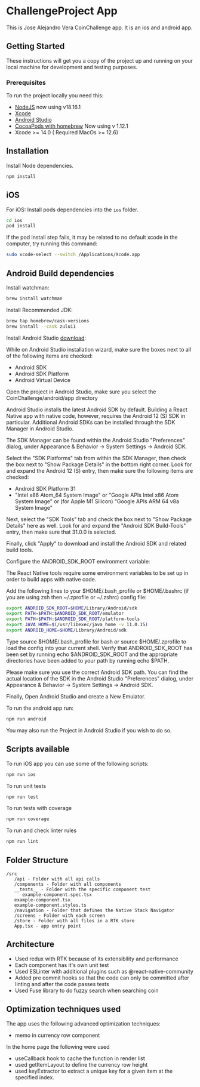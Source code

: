 # ChallengeProject App

This is Jose Alejandro Vera CoinChallenge app. It is an ios and android app.

## Getting Started

These instructions will get you a copy of the project up and running on your local machine for development and testing purposes.

### Prerequisites

To run the project locally you need this:

- [NodeJS](https://nodejs.org/en/) now using v18.16.1
- [Xcode](https://apps.apple.com/us/app/xcode/id497799835?mt=12)
- [Android Studio](https://developer.android.com/studio)
- [CocoaPods with homebrew](https://formulae.brew.sh/formula/cocoapods) Now using v 1.12.1
- Xcode >= 14.0 ( Required MacOs >= 12.6)

## Installation

Install Node dependencies.

```bash
npm install
```

## iOS

For iOS: Install pods dependencies into the `ios` folder.

```bash
cd ios
pod install
```

If the pod install step fails, it may be related to no default xcode in the computer, try running this command:

```bash
sudo xcode-select --switch /Applications/Xcode.app
```

## Android Build dependencies

Install watchman:

```bash
brew install watchman
```

Install Recommended JDK:

```bash
brew tap homebrew/cask-versions
brew install --cask zulu11
```

Install Android Studio [download](https://developer.android.com/studio):

While on Android Studio installation wizard, make sure the boxes next to all of the following items are checked:

- Android SDK
- Android SDK Platform
- Android Virtual Device

Open the project in Android Studio, make sure you select the CoinChallenge/android/app directory

Android Studio installs the latest Android SDK by default. Building a React Native app with native code, however, requires the Android 12 (S) SDK in particular. Additional Android SDKs can be installed through the SDK Manager in Android Studio.

The SDK Manager can be found within the Android Studio "Preferences" dialog, under Appearance & Behavior → System Settings → Android SDK.

Select the "SDK Platforms" tab from within the SDK Manager, then check the box next to "Show Package Details" in the bottom right corner. Look for and expand the Android 12 (S) entry, then make sure the following items are checked:

- Android SDK Platform 31
- "Intel x86 Atom_64 System Image" or "Google APIs Intel x86 Atom System Image" or (for Apple M1 Silicon) "Google APIs ARM 64 v8a System Image"

Next, select the "SDK Tools" tab and check the box next to "Show Package Details" here as well. Look for and expand the "Android SDK Build-Tools" entry, then make sure that 31.0.0 is selected.

Finally, click "Apply" to download and install the Android SDK and related build tools.

Configure the ANDROID_SDK_ROOT environment variable:

The React Native tools require some environment variables to be set up in order to build apps with native code.

Add the following lines to your $HOME/.bash_profile or $HOME/.bashrc (if you are using zsh then ~/.zprofile or ~/.zshrc) config file:

```bash
export ANDROID_SDK_ROOT=$HOME/Library/Android/sdk
export PATH=$PATH:$ANDROID_SDK_ROOT/emulator
export PATH=$PATH:$ANDROID_SDK_ROOT/platform-tools
export JAVA_HOME=$(/usr/libexec/java_home -v 11.0.15)
export ANDROID_HOME=$HOME/Library/Android/sdk
```

Type source $HOME/.bash_profile for bash or source $HOME/.zprofile to load the config into your current shell. Verify that ANDROID_SDK_ROOT has been set by running echo $ANDROID_SDK_ROOT and the appropriate directories have been added to your path by running echo $PATH.

Please make sure you use the correct Android SDK path. You can find the actual location of the SDK in the Android Studio "Preferences" dialog, under Appearance & Behavior → System Settings → Android SDK.

Finally, Open Android Studio and create a New Emulator.

To run the android app run:

```bash
npm run android
```

You may also run the Project in Android Studio if you wish to do so.

## Scripts available

To run iOS app you can use some of the following scripts:

```bash
npm run ios
```

To run unit tests

```bash
npm run test
```

To run tests with coverage

```bash
npm run coverage
```

To run and check linter rules

```bash
npm run lint
```

## Folder Structure

```
/src
   /api - Folder with all api calls
   /components - Folder with all components
   __tests__ - Folder with the specific component test
      example-component.spec.tsx
   example-component.tsx
   example-component.styles.ts
   /navigation - Folder that defines the Native Stack Navigator
   /screens - Folder with each screen
   /store - Folder with all files in a RTK store
   App.tsx - app entry point
```

## Architecture

- Used redux with RTK because of its extensibility and performance
- Each component has it's own unit test
- Used ESLinter with additional plugins such as @react-native-community
- Added pre commit hooks so that the code can only be committed after linting and after the code passes tests
- Used Fuse library to do fuzzy search when searching coin

## Optimization techniques used

The app uses the following advanced optimization techniques:

- memo in currency row component

In the home page the following were used

- useCallback hook to cache the function in render list
- used getItemLayout to define the currency row height
- used keyExtractor to extract a unique key for a given item at the specified index.
